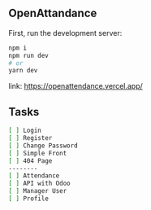 ## OpenAttandance

First, run the development server:

```bash
npm i
npm run dev
# or
yarn dev
```

link: https://openattendance.vercel.app/


## Tasks
```bash
[ ] Login
[ ] Register
[ ] Change Password
[ ] Simple Front
[ ] 404 Page
--------
[ ] Attendance
[ ] API with Odoo
[ ] Manager User
[ ] Profile
```

